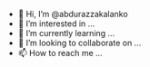 - 👋 Hi, I’m @abdurazzakalanko
- 👀 I’m interested in ...
- 🌱 I’m currently learning ...
- 💞️ I’m looking to collaborate on ...
- 📫 How to reach me ...

<!---
abdurazzakalanko/abdurazzakalanko is a ✨ special ✨ repository because its `README.md` (this file) appears on your GitHub profile.
You can click the Preview link to take a look at your changes.
--->
